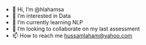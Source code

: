 - 👋 Hi, I’m @hlahamsa
- 👀 I’m interested in Data
- 🌱 I’m currently learning NLP
- 💞️ I’m looking to collaborate on my last assessment
- 📫 How to reach me hussamlaham@yahoo.com
<!---
hlahamsa/hlahamsa is a ✨ special ✨ repository because its `README.md` (this file) appears on your GitHub profile.
You can click the Preview link to take a look at your changes.
--->
